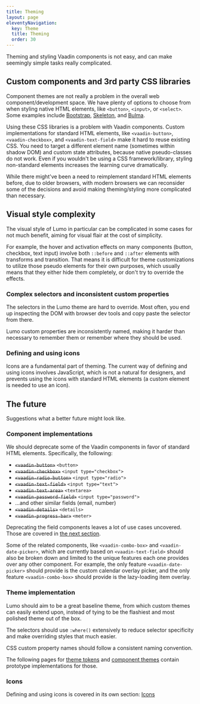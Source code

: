 ```yaml
---
title: Theming
layout: page
eleventyNavigation:
  key: Theme
  title: Theming
  order: 30
---
```


Theming and styling Vaadin components is not easy, and can make seemingly simple tasks really complicated.

## Custom components and 3rd party CSS libraries
Component themes are not really a problem in the overall web component/development space. We have plenty of options to choose from when styling native HTML elements, like `<button>`, `<input>`, or `<select>`. Some examples include [Bootstrap](http://getbootstrap.com), [Skeleton](http://getskeleton.com), and [Bulma](https://bulma.io).

Using these CSS libraries is a problem with Vaadin components. Custom implementations for standard HTML elements, like `<vaadin-button>`, `<vaadin-checkbox>`, and `<vaadin-text-field>` make it hard to reuse existing CSS. You need to target a different element name (sometimes within shadow DOM) and custom state attributes, because native pseudo-classes do not work. Even if you wouldn't be using a CSS framework/library, styling non-standard elements increases the learning curve dramatically.

While there might've been a need to reimplement standard HTML elements before, due to older browsers, with modern browsers we can reconsider some of the decisions and avoid making theming/styling more complicated than necessary.

## Visual style complexity
The visual style of Lumo in particular can be complicated in some cases for not much benefit, aiming for visual flair at the cost of simplicity.

For example, the hover and activation effects on many components (button, checkbox, text input) involve both `::before` and `::after` elements with transforms and transition. That means it is difficult for theme customizations to utilize those pseudo elements for their own purposes, which usually means that they either hide them completely, or don't try to override the effects.

### Complex selectors and inconsistent custom properties
The selectors in the Lumo theme are hard to override. Most often, you end up inspecting the DOM with browser dev tools and copy paste the selector from there.

Lumo custom properties are inconsistently named, making it harder than necessary to remember them or remember where they should be used.

### Defining and using icons
Icons are a fundamental part of theming. The current way of defining and using icons involves JavaScript, which is not a natural for designers, and prevents using the icons with standard HTML elements (a custom element is needed to use an icon).


## The future
Suggestions what a better future might look like.

### Component implementations
We should deprecate some of the Vaadin components in favor of standard HTML elements. Specifically, the following:

- ~~`<vaadin-button>`~~ `<button>`
- ~~`<vaadin-checkbox>`~~ `<input type="checkbox">`
- ~~`<vaadin-radio-button>`~~ `<input type="radio">`
- ~~`<vaadin-text-field>`~~ `<input type="text">`
- ~~`<vaadin-text-area>`~~ `<textarea>`
- ~~`<vaadin-password-field>`~~ `<input type="password">`
- …and other similar fields (email, number)
- ~~`<vaadin-details>`~~ `<details>`
- ~~`<vaadin-progress-bar>`~~ `<meter>`

Deprecating the field components leaves a lot of use cases uncovered. Those are covered in [the next section](/component).

Some of the related components, like `<vaadin-combo-box>` and `<vaadin-date-picker>`, which are currently based on `<vaadin-text-field>` should also be broken down and limited to the unique features each one provides over any other component. For example, the only feature `<vaadin-date-picker>` should provide is the custom calendar overlay picker, and the only feature `<vaadin-combo-box>` should provide is the lazy-loading item overlay.

### Theme implementation
Lumo should aim to be a great baseline theme, from which custom themes can easily extend upon, instead of tying to be the flashiest and most polished theme out of the box.

The selectors should use `:where()` extensively to reduce selector specificity and make overriding styles that much easier.

CSS custom property names should follow a consistent naming convention.

The following pages for [theme tokens](/tokens) and [component themes](/component-themes) contain prototype implementations for those.

### Icons

Defining and using icons is covered in its own section: [Icons](/icons)
